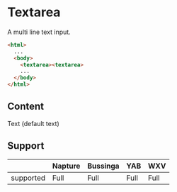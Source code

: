 # Textarea
A multi line text input.

```html
<html>
  ...
  <body>
    <textarea><textarea>
    ...
  </body>
</html>
```

## Content
Text (default text)

## Support

|           | Napture | Bussinga | YAB  | WXV  |
| --------- | ------- | -------- | ---- | ---- |
| supported | Full    | Full     | Full | Full |